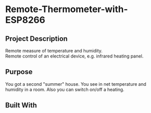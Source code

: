 # Remote-Thermometer-with-ESP8266

## Project Description
Remote measure of temperature and humidity.  
Remote control of an electrical device, e.g. infrared heating panel.

## Purpose
You got a second "summer" house. You see in net temperature and humidity in a room. Also you can switch on/off a heating. 
## Built With  
